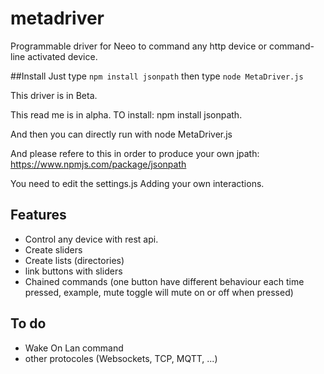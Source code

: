 # metadriver
Programmable driver for Neeo to command any http device or command-line activated device.

##Install
Just type 
```npm install jsonpath```
then type 
```node MetaDriver.js```

This driver is in Beta.

This read me is in alpha. 
TO install:
npm install jsonpath.

And then you can directly run with 
node MetaDriver.js

And please refere to this in order to produce your own jpath:
https://www.npmjs.com/package/jsonpath


You need to edit the settings.js
Adding your own interactions.

## Features

- Control any device with rest api.
- Create sliders 
- Create lists (directories)
- link buttons with sliders
- Chained commands (one button have different behaviour each time pressed, example, mute toggle will mute on or off when pressed)

## To do

- Wake On Lan command
- other protocoles (Websockets, TCP, MQTT, ...)
